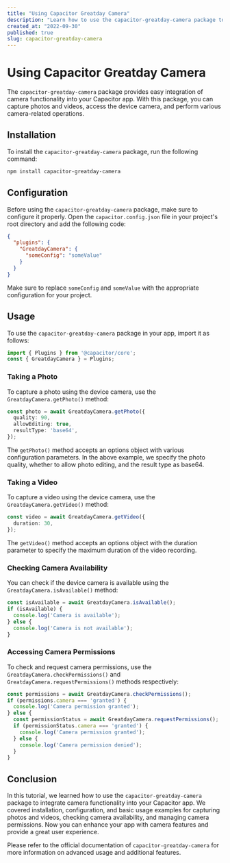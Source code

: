 ```yaml
---
title: "Using Capacitor Greatday Camera"
description: "Learn how to use the capacitor-greatday-camera package to integrate camera functionality into your Capacitor app."
created_at: "2022-09-30"
published: true
slug: capacitor-greatday-camera
---
```


# Using Capacitor Greatday Camera

The `capacitor-greatday-camera` package provides easy integration of camera functionality into your Capacitor app. With this package, you can capture photos and videos, access the device camera, and perform various camera-related operations.

## Installation

To install the `capacitor-greatday-camera` package, run the following command:

```bash
npm install capacitor-greatday-camera
```

## Configuration

Before using the `capacitor-greatday-camera` package, make sure to configure it properly. Open the `capacitor.config.json` file in your project's root directory and add the following code:

```json
{
  "plugins": {
    "GreatdayCamera": {
      "someConfig": "someValue"
    }
  }
}
```

Make sure to replace `someConfig` and `someValue` with the appropriate configuration for your project.

## Usage

To use the `capacitor-greatday-camera` package in your app, import it as follows:

```typescript
import { Plugins } from '@capacitor/core';
const { GreatdayCamera } = Plugins;
```

### Taking a Photo

To capture a photo using the device camera, use the `GreatdayCamera.getPhoto()` method:

```typescript
const photo = await GreatdayCamera.getPhoto({
  quality: 90,
  allowEditing: true,
  resultType: 'base64',
});
```

The `getPhoto()` method accepts an options object with various configuration parameters. In the above example, we specify the photo quality, whether to allow photo editing, and the result type as base64.

### Taking a Video

To capture a video using the device camera, use the `GreatdayCamera.getVideo()` method:

```typescript
const video = await GreatdayCamera.getVideo({
  duration: 30,
});
```

The `getVideo()` method accepts an options object with the duration parameter to specify the maximum duration of the video recording.

### Checking Camera Availability

You can check if the device camera is available using the `GreatdayCamera.isAvailable()` method:

```typescript
const isAvailable = await GreatdayCamera.isAvailable();
if (isAvailable) {
  console.log('Camera is available');
} else {
  console.log('Camera is not available');
}
```

### Accessing Camera Permissions

To check and request camera permissions, use the `GreatdayCamera.checkPermissions()` and `GreatdayCamera.requestPermissions()` methods respectively:

```typescript
const permissions = await GreatdayCamera.checkPermissions();
if (permissions.camera === 'granted') {
  console.log('Camera permission granted');
} else {
  const permissionStatus = await GreatdayCamera.requestPermissions();
  if (permissionStatus.camera === 'granted') {
    console.log('Camera permission granted');
  } else {
    console.log('Camera permission denied');
  }
}
```

## Conclusion

In this tutorial, we learned how to use the `capacitor-greatday-camera` package to integrate camera functionality into your Capacitor app. We covered installation, configuration, and basic usage examples for capturing photos and videos, checking camera availability, and managing camera permissions. Now you can enhance your app with camera features and provide a great user experience.

Please refer to the official documentation of `capacitor-greatday-camera` for more information on advanced usage and additional features.